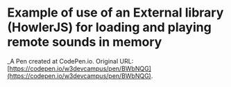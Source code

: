 # Example of use of an External library (HowlerJS) for loading and playing remote sounds in memory
 _A Pen created at CodePen.io. Original URL: [https://codepen.io/w3devcampus/pen/BWbNQG](https://codepen.io/w3devcampus/pen/BWbNQG).

 